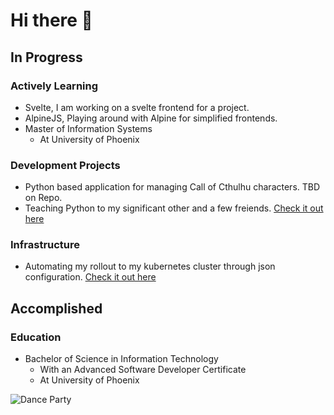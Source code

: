 # Hi there 👋

## In Progress

### Actively Learning

- Svelte, I am working on a svelte frontend for a project. 
- AlpineJS, Playing around with Alpine for simplified frontends. 
- Master of Information Systems
  - At University of Phoenix

### Development Projects

- Python based application for managing Call of Cthulhu characters. TBD on Repo.  
- Teaching Python to my significant other and a few freiends. [Check it out here](https://github.com/mbround18/lets-learn-python-text-adventure)

### Infrastructure

- Automating my rollout to my kubernetes cluster through json configuration. [Check it out here](https://github.com/mbround18/terra-kube)


## Accomplished

### Education
 
- Bachelor of Science in Information Technology 
  - With an Advanced Software Developer Certificate
  - At University of Phoenix 

![Dance Party](https://media1.giphy.com/media/WtDaSUB8GDiRW/giphy.gif?cid=ecf05e478ce65509bcae2b4f667ee0378cd5e1a2ab70584d&rid=giphy.gif)

<!--
**mbround18/mbround18** is a ✨ _special_ ✨ repository because its `README.md` (this file) appears on your GitHub profile.

Here are some ideas to get you started:

- 🔭 I’m currently working on ...
- 🌱 I’m currently learning ...
- 👯 I’m looking to collaborate on ...
- 🤔 I’m looking for help with ...
- 💬 Ask me about ...
- 📫 How to reach me: ...
- 😄 Pronouns: ...
- ⚡ Fun fact: ...
-->
